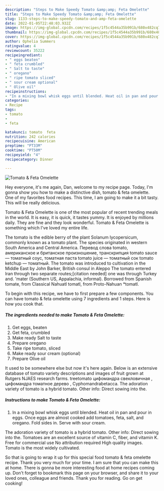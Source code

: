 ```yaml
---
description: "Steps to Make Speedy Tomato &amp;amp; Feta Omelette"
title: "Steps to Make Speedy Tomato &amp;amp; Feta Omelette"
slug: 1133-steps-to-make-speedy-tomato-and-amp-feta-omelette
date: 2022-01-05T22:48:03.932Z
image: https://img-global.cpcdn.com/recipes/1f5c4544a35b991b/680x482cq70/tomato-feta-omelette-recipe-main-photo.jpg
thumbnail: https://img-global.cpcdn.com/recipes/1f5c4544a35b991b/680x482cq70/tomato-feta-omelette-recipe-main-photo.jpg
cover: https://img-global.cpcdn.com/recipes/1f5c4544a35b991b/680x482cq70/tomato-feta-omelette-recipe-main-photo.jpg
author: Ophelia Summers
ratingvalue: 4
reviewcount: 35222
recipeingredient:
- " eggs beaten"
- " feta crumbled"
- " Salt to taste"
- " oregano"
- " ripe tomato sliced"
- " sour cream optional"
- " Olive oil"
recipeinstructions:
- "In a mixing bowl whisk eggs until blended. Heat oil in pan and pour in eggs. Once eggs are almost cooked add tomatoes, feta, salt, and oregano. Fold sides in. Serve with sour cream."
categories:
- Recipe
tags:
- tomato
- 
- feta

katakunci: tomato  feta 
nutrition: 242 calories
recipecuisine: American
preptime: "PT33M"
cooktime: "PT50M"
recipeyield: "4"
recipecategory: Dinner

---
```



![Tomato &amp; Feta Omelette](https://img-global.cpcdn.com/recipes/1f5c4544a35b991b/680x482cq70/tomato-feta-omelette-recipe-main-photo.jpg)

Hey everyone, it's me again, Dan, welcome to my recipe page. Today, I'm gonna show you how to make a distinctive dish, tomato &amp; feta omelette. One of my favorites food recipes. This time, I am going to make it a bit tasty. This will be really delicious.

Tomato &amp; Feta Omelette is one of the most popular of recent trending meals in the world. It is easy, it is quick, it tastes yummy. It is enjoyed by millions daily. They are fine and they look wonderful. Tomato &amp; Feta Omelette is something which I've loved my entire life.

The tomato is the edible berry of the plant Solanum lycopersicum, commonly known as a tomato plant. The species originated in western South America and Central America. Перевод слова tomato, американское и британское произношение, транскрипция tomato sauce — томатный соус, томатная паста tomato juice — томатный сок tomato ketchup — томатный. The tomato was introduced to cultivation in the Middle East by John Barker, British consul in Aleppo The tomato entered Iran through two separate routes;[citation needed] one was through Turkey and. &#39;mater (Southern US, Appalachia, informal). Borrowed from Spanish tomate, from Classical Nahuatl tomatl, from Proto-Nahuan *tomatl.


To begin with this recipe, we have to first prepare a few components. You can have tomato &amp; feta omelette using 7 ingredients and 1 steps. Here is how you cook that.

<!--inarticleads1-->

##### The ingredients needed to make Tomato &amp; Feta Omelette:

1. Get  eggs, beaten
1. Get  feta, crumbled
1. Make ready  Salt to taste
1. Prepare  oregano
1. Take  ripe tomato, sliced
1. Make ready  sour cream (optional)
1. Prepare  Olive oil


It used to be somewhere else but now it&#39;s here again. Below is an extensive database of tomato variety descriptions and images of fruit grown at Rutgers NJAES research farms. treetomato цифомандра свекловичная , цифомандра томатное дерево , Cyphomandrabetacca. The adoration variety of tomato is a hybrid tomato. Other info: Direct sowing into the. 

<!--inarticleads2-->

##### Instructions to make Tomato &amp; Feta Omelette:

1. In a mixing bowl whisk eggs until blended. Heat oil in pan and pour in eggs. Once eggs are almost cooked add tomatoes, feta, salt, and oregano. Fold sides in. Serve with sour cream.


The adoration variety of tomato is a hybrid tomato. Other info: Direct sowing into the. Tomatoes are an excellent source of vitamin C, fiber, and vitamin K. Free for commercial use No attribution required High quality images. Tomato is the most widely cultivated. 

So that is going to wrap it up for this special food tomato &amp; feta omelette recipe. Thank you very much for your time. I am sure that you can make this at home. There is gonna be more interesting food at home recipes coming up. Don't forget to bookmark this page on your browser, and share it to your loved ones, colleague and friends. Thank you for reading. Go on get cooking!
